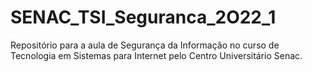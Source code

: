 # SENAC_TSI_Seguranca_2O22_1
Repositório para a aula de Segurança da Informação no curso de Tecnologia em Sistemas para Internet pelo Centro Universitário Senac.
